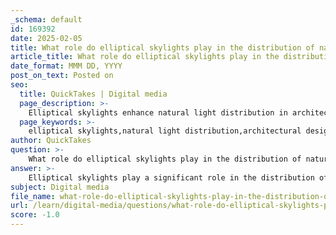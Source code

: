 ```yaml
---
_schema: default
id: 169392
date: 2025-02-05
title: What role do elliptical skylights play in the distribution of natural light?
article_title: What role do elliptical skylights play in the distribution of natural light?
date_format: MMM DD, YYYY
post_on_text: Posted on
seo:
  title: QuickTakes | Digital media
  page_description: >-
    Elliptical skylights enhance natural light distribution in architectural spaces, promoting aesthetics, comfort, and energy efficiency, as demonstrated by their use in the Sugamo Shinkin Bank.
  page_keywords: >-
    elliptical skylights,natural light distribution,architectural design,sunlight diffusion,building aesthetics,Sugamo Shinkin Bank,indoor-outdoor connection,reduced glare,energy efficiency,lighting innovation
author: QuickTakes
question: >-
    What role do elliptical skylights play in the distribution of natural light?
answer: >-
    Elliptical skylights play a significant role in the distribution of natural light within architectural spaces. Their unique shape allows for a broader and softer diffusion of sunlight compared to traditional rectangular skylights. This design feature can enhance the aesthetic quality of a building while also improving the well-being of its occupants.\n\nIn the case of the Sugamo Shinkin Bank, the use of three elliptical skylights allows natural light to penetrate through all three levels of the building. This not only creates a bright and inviting interior but also fosters a strong connection between the indoor environment and the outside world. The soft light that filters through these skylights contributes to a pleasant atmosphere, reducing the reliance on artificial lighting and thereby lowering energy costs.\n\nMoreover, the elliptical shape of the skylights can help in minimizing glare, which is often a concern with more direct sunlight. This results in a more comfortable environment for users, as the light is evenly distributed throughout the space. The integration of such skylights also emphasizes the architectural innovation in utilizing natural light as a key design element, enhancing both functionality and aesthetic appeal.\n\nIn summary, elliptical skylights are instrumental in maximizing natural light distribution, creating a harmonious and inviting atmosphere while promoting sustainability through reduced energy consumption.
subject: Digital media
file_name: what-role-do-elliptical-skylights-play-in-the-distribution-of-natural-light.md
url: /learn/digital-media/questions/what-role-do-elliptical-skylights-play-in-the-distribution-of-natural-light
score: -1.0
---
```


&nbsp;